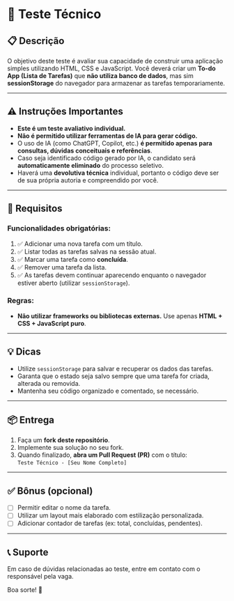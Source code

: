 # 🧪 Teste Técnico

## 📋 Descrição

O objetivo deste teste é avaliar sua capacidade de construir uma aplicação simples utilizando HTML, CSS e JavaScript. Você deverá criar um **To-do App (Lista de Tarefas)** que **não utiliza banco de dados**, mas sim **sessionStorage** do navegador para armazenar as tarefas temporariamente.

---

## ⚠️ Instruções Importantes

- **Este é um teste avaliativo individual.**
- **Não é permitido utilizar ferramentas de IA para gerar código.**
- O uso de IA (como ChatGPT, Copilot, etc.) **é permitido apenas para consultas, dúvidas conceituais e referências**.
- Caso seja identificado código gerado por IA, o candidato será **automaticamente eliminado** do processo seletivo.
- Haverá uma **devolutiva técnica** individual, portanto o código deve ser de sua própria autoria e compreendido por você.

---

## 🎯 Requisitos

### Funcionalidades obrigatórias:

1. ✅ Adicionar uma nova tarefa com um título.
2. ✅ Listar todas as tarefas salvas na sessão atual.
3. ✅ Marcar uma tarefa como **concluída**.
4. ✅ Remover uma tarefa da lista.
5. ✅ As tarefas devem continuar aparecendo enquanto o navegador estiver aberto (utilizar `sessionStorage`).

### Regras:
- **Não utilizar frameworks ou bibliotecas externas.** Use apenas **HTML + CSS + JavaScript puro**.

---

## 💡 Dicas

- Utilize `sessionStorage` para salvar e recuperar os dados das tarefas.
- Garanta que o estado seja salvo sempre que uma tarefa for criada, alterada ou removida.
- Mantenha seu código organizado e comentado, se necessário.

---

## 📦 Entrega

1. Faça um **fork deste repositório**.
2. Implemente sua solução no seu fork.
3. Quando finalizado, **abra um Pull Request (PR)** com o título:  
   `Teste Técnico - [Seu Nome Completo]`

---

## ✅ Bônus (opcional)

- [ ] Permitir editar o nome da tarefa.
- [ ] Utilizar um layout mais elaborado com estilização personalizada.
- [ ] Adicionar contador de tarefas (ex: total, concluídas, pendentes).

---


## 📞 Suporte

Em caso de dúvidas relacionadas ao teste, entre em contato com o responsável pela vaga.


Boa sorte! 🚀
